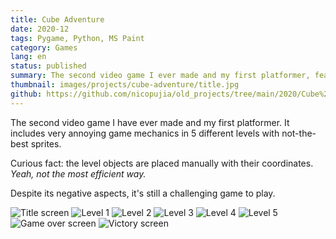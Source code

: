 ```yaml
---
title: Cube Adventure
date: 2020-12
tags: Pygame, Python, MS Paint
category: Games
lang: en
status: published
summary: The second video game I ever made and my first platformer, featuring 5 challenging levels with annoying game mechanics.
thumbnail: images/projects/cube-adventure/title.jpg
github: https://github.com/nicopujia/old_projects/tree/main/2020/Cube%20Adventure
---
```


The second video game I have ever made and my first platformer. It includes very annoying game mechanics in 5 different levels with not-the-best sprites.

Curious fact: the level objects are placed manually with their coordinates. _Yeah, not the most efficient way._

Despite its negative aspects, it's still a challenging game to play.

![Title screen]({static}/images/projects/cube-adventure/title.jpg)
![Level 1]({static}/images/projects/cube-adventure/level-1.jpg)
![Level 2]({static}/images/projects/cube-adventure/level-2.jpg)
![Level 3]({static}/images/projects/cube-adventure/level-3.jpg)
![Level 4]({static}/images/projects/cube-adventure/level-4.jpg)
![Level 5]({static}/images/projects/cube-adventure/level-5.jpg)
![Game over screen]({static}/images/projects/cube-adventure/game-over.jpg)
![Victory screen]({static}/images/projects/cube-adventure/victory.jpg)
